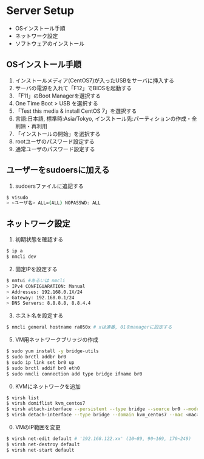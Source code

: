 # Server Setup

- OSインストール手順
- ネットワーク設定
- ソフトウェアのインストール

## OSインストール手順

1. インストールメディア(CentOS7)が入ったUSBをサーバに挿入する
2. サーバの電源を入れて「F12」でBIOSを起動する
3. 「F11」のBoot Managerを選択する
4. One Time Boot > USB を選択する
5. 「Test this media & install CentOS 7」を選択する
6. 言語:日本語, 標準時:Asia/Tokyo, インストール先:パーティションの作成・全削除・再利用
7. 「インストールの開始」を選択する
8. rootユーザのパスワード設定する
9. 通常ユーザのパスワード設定する

## ユーザーをsudoersに加える

1. sudoersファイルに追記する
```sh
$ visudo
> <ユーザ名> ALL=(ALL) NOPASSWD: ALL
```

## ネットワーク設定

1. 初期状態を確認する
```sh
$ ip a
$ nmcli dev
```

2. 固定IPを設定する
```sh
$ nmtui #あるいは nmcli
> IPv4 CONFIGUARATION: Manual
> Addresses: 192.168.0.1X/24
> Gateway: 192.168.0.1/24
> DNS Servers: 8.8.8.8, 8.8.4.4
```

3. ホスト名を設定する
```sh
$ nmcli general hostname ra050x # xは連番, 01をmanagerに設定する
```

<!-- 4. 管理用ネットワークブリッジの作成
```sh
$ sudo brctl addbr br1
$ sudo ip addr add 10.0.0.x/24 dev br1 # xは連番, 01をmanagerに設定する
$ sudo ip link set br1 up
$ sudo brctl addif br1 eth1
$ sudo nmcli connection add type bridge ifname br1
``` -->

5. VM用ネットワークブリッジの作成
```sh
$ sudo yum install -y bridge-utils
$ sudo brctl addbr br0
$ sudo ip link set br0 up
$ sudo brctl addif br0 eth0
$ sudo nmcli connection add type bridge ifname br0
```

0. KVMにネットワークを追加
```sh
$ virsh list
$ virsh domiflist kvm_centos7
$ virsh attach-interface --persistent --type bridge --source br0 --model virtio kvm_centos7
$ virsh detach-interface --type bridge --domain kvm_centos7 --mac <mac> # 削除
```

0. VMのIP範囲を変更
```sh
$ virsh net-edit default # '192.168.122.xx' (10~89, 90~169, 170~249)
$ virsh net-destroy default
$ virsh net-start default
```